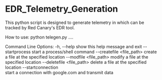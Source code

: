 # EDR_Telemetry_Generation
This python script is designed to generate telemetry in which can be tracked by Red Canary's EDR tool.

How to use:
     python telegen.py <option1> <argument1> <option2> <argument2> ....

Command Line Options:
     -h, --help
          show this help message and exit
     --startprocess <process>
          start a process/shell command
     --createfile <file_path>
          create a file at the specified location
     --modfile <file_path>
          modify a file at the specified location
     --deletefile <file_path>
          delete a file at the specified location
     --startconnection     
          start a connection with google.com and transmit data
